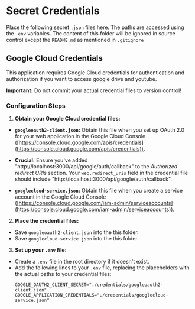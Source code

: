 # Secret Credentials
Place the following secret `.json` files here. The paths are accessed using the `.env` variables. The content of this folder will be ignored in source control except the `README.md` as mentioned in `.gitignore`

## Google Cloud Credentials

This application requires Google Cloud credentials for authentication and authorization if you want to access google drive and youtube.

**Important:** Do not commit your actual credential files to version control!

### Configuration Steps

1. **Obtain your Google Cloud credential files:**
- **`googleoauth2-client.json`:**  Obtain this file when you set up OAuth 2.0 for your web application in the Google Cloud Console ([https://console.cloud.google.com/apis/credentials](https://console.cloud.google.com/apis/credentials)).

- **Crucial:** Ensure you've added "http://localhost:3000/api/google/auth/callback" to the *Authorized redirect URIs* section. Your `web.redirect_uris` field in the credential file should include "http://localhost:3000/api/google/auth/callback".

- **`googlecloud-service.json`:**  Obtain this file when you create a service account in the Google Cloud Console ([https://console.cloud.google.com/iam-admin/serviceaccounts](https://console.cloud.google.com/iam-admin/serviceaccounts)). 

2. **Place the credential files:**
- Save `googleoauth2-client.json` into the this folder.
- Save `googlecloud-service.json` into the this folder.

3. **Set up your `.env` file:**
- Create a `.env` file in the root directory if it doesn't exist.
- Add the following lines to your `.env` file, replacing the placeholders with the actual paths to your credential files:
    ```
    GOOGLE_OAUTH2_CLIENT_SECRET="./credentials/googleoauth2-client.json"
    GOOGLE_APPLICATION_CREDENTIALS="./credentials/googlecloud-service.json"
    ```